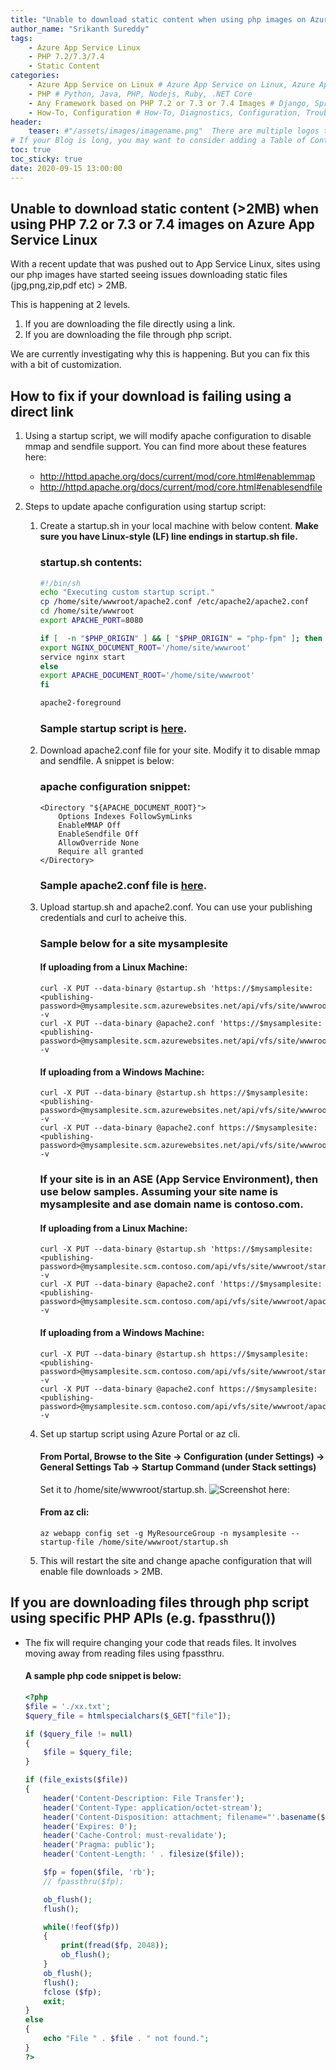 ```yaml
---
title: "Unable to download static content when using php images on Azure App Service - Linux"
author_name: "Srikanth Sureddy"
tags:
    - Azure App Service Linux
    - PHP 7.2/7.3/7.4
    - Static Content
categories:
    - Azure App Service on Linux # Azure App Service on Linux, Azure App Service on Windows, Function App, Azure VM, Azure SDK
    - PHP # Python, Java, PHP, Nodejs, Ruby, .NET Core
    - Any Framework based on PHP 7.2 or 7.3 or 7.4 Images # Django, Spring Boot, CodeIgnitor, ExpressJS
    - How-To, Configuration # How-To, Diagnostics, Configuration, Troubleshooting, Performance
header:
    teaser: #"/assets/images/imagename.png"  There are multiple logos that can be used in "/assets/images" if you choose to add one.
# If your Blog is long, you may want to consider adding a Table of Contents by adding the following two settings.
toc: true
toc_sticky: true
date: 2020-09-15 13:00:00
---
```


## Unable to download static content (>2MB) when using PHP 7.2 or 7.3 or 7.4 images on Azure App Service Linux

With a recent update that was pushed out to App Service Linux, sites using our php images have started seeing issues downloading static files (jpg,png,zip,pdf etc) > 2MB.

This is happening at 2 levels. 
1. If you are downloading the file directly using a link. 
2. If you are downloading the file through php script.

We are currently investigating why this is happening. But you can fix this with a bit of customization.

## How to fix if your download is failing using a direct link

1. Using a  startup script, we will modify apache configuration to disable mmap and sendfile support. You can find more about these features here: 
    - <http://httpd.apache.org/docs/current/mod/core.html#enablemmap>
    - <http://httpd.apache.org/docs/current/mod/core.html#enablesendfile>

2. Steps to update apache configuration using startup script:

   1. Create a startup.sh in your local machine with below content. **Make sure you have Linux-style (LF) line endings in startup.sh file.**

        ### startup.sh contents:
        ```bash    
        #!/bin/sh
        echo "Executing custom startup script."
        cp /home/site/wwwroot/apache2.conf /etc/apache2/apache2.conf
        cd /home/site/wwwroot
        export APACHE_PORT=8080

        if [  -n "$PHP_ORIGIN" ] && [ "$PHP_ORIGIN" = "php-fpm" ]; then
        export NGINX_DOCUMENT_ROOT='/home/site/wwwroot'
        service nginx start
        else
        export APACHE_DOCUMENT_ROOT='/home/site/wwwroot'
        fi

        apache2-foreground    
        ```

        ### Sample startup script is [here](https://appsvcphp.blob.core.windows.net/public/startup.sh).


    2. Download apache2.conf file for your site. Modify it to disable mmap and sendfile. A snippet is below: 
        ### apache configuration snippet:
        ```
        <Directory "${APACHE_DOCUMENT_ROOT}">
    	    Options Indexes FollowSymLinks
	        EnableMMAP Off
    	    EnableSendfile Off
	        AllowOverride None
	        Require all granted
        </Directory>
        ```
        ### Sample apache2.conf file is [here](https://appsvcphp.blob.core.windows.net/public/apache2.conf).

    
    3. Upload startup.sh and apache2.conf. You can use your publishing credentials and curl to acheive this. 

        ### Sample below for a site mysamplesite 
        
        #### If uploading from a Linux Machine:
        ```
        curl -X PUT --data-binary @startup.sh 'https://$mysamplesite:<publishing-password>@mysamplesite.scm.azurewebsites.net/api/vfs/site/wwwroot/starup.sh' -v
        curl -X PUT --data-binary @apache2.conf 'https://$mysamplesite:<publishing-password>@mysamplesite.scm.azurewebsites.net/api/vfs/site/wwwroot/apache2.conf' -v
        ```        

        #### If uploading from a Windows Machine:
        ````
        curl -X PUT --data-binary @startup.sh https://$mysamplesite:<publishing-password>@mysamplesite.scm.azurewebsites.net/api/vfs/site/wwwroot/startup.sh -v
        curl -X PUT --data-binary @apache2.conf https://$mysamplesite:<publishing-password>@mysamplesite.scm.azurewebsites.net/api/vfs/site/wwwroot/apache2.conf -v
        ````

        ### If your site is in an ASE (App Service Environment), then use below samples. Assuming your site name is mysamplesite and ase domain name is contoso.com.

        #### If uploading from a Linux Machine:
        ```
        curl -X PUT --data-binary @startup.sh 'https://$mysamplesite:<publishing-password>@mysamplesite.scm.contoso.com/api/vfs/site/wwwroot/starup.sh' -v
        curl -X PUT --data-binary @apache2.conf 'https://$mysamplesite:<publishing-password>@mysamplesite.scm.contoso.com/api/vfs/site/wwwroot/apache2.conf' -v
        ```
        #### If uploading from a Windows Machine:
        ```
        curl -X PUT --data-binary @startup.sh https://$mysamplesite:<publishing-password>@mysamplesite.scm.contoso.com/api/vfs/site/wwwroot/startup.sh -v
        curl -X PUT --data-binary @apache2.conf https://$mysamplesite:<publishing-password>@mysamplesite.scm.contoso.com/api/vfs/site/wwwroot/apache2.conf -v
        ```

    4. Set up startup script using Azure Portal or az cli.
    
        #### From Portal, Browse to the Site -> Configuration (under Settings) -> General Settings Tab -> Startup Command (under Stack settings)

        Set it to /home/site/wwwroot/startup.sh. 
        ![Screenshot here:](/assets/images/capture.png)

        #### From az cli: 
        ```cli
        az webapp config set -g MyResourceGroup -n mysamplesite --startup-file /home/site/wwwroot/startup.sh
        ```
    5. This will restart the site and change apache configuration that will enable file downloads > 2MB.



## If you are downloading files through php script using specific PHP APIs (e.g. fpassthru())

- The fix will require changing your code that reads files. It involves moving away from reading files using fpassthru. 

    #### A sample php code snippet is below: 

    ```php
    <?php
    $file = './xx.txt';
    $query_file = htmlspecialchars($_GET["file"]);

    if ($query_file != null)
    {
        $file = $query_file;
    }

    if (file_exists($file))
    {
        header('Content-Description: File Transfer');
        header('Content-Type: application/octet-stream');
        header('Content-Disposition: attachment; filename="'.basename($file).'"');
        header('Expires: 0');
        header('Cache-Control: must-revalidate');
        header('Pragma: public');
        header('Content-Length: ' . filesize($file));

        $fp = fopen($file, 'rb');
        // fpassthru($fp);

        ob_flush();
        flush();

        while(!feof($fp))
        {
            print(fread($fp, 2048));
            ob_flush();
        }
        ob_flush();
        flush();
        fclose ($fp);
        exit;
    }
    else
    {
        echo "File " . $file . " not found.";
    }
    ?>
    ```

